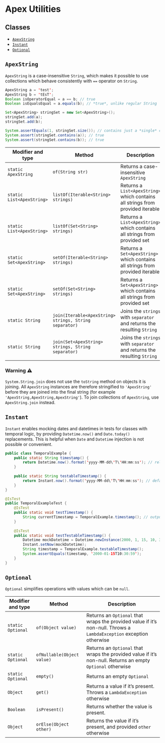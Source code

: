 # Apex Utilities

## Classes

- [`ApexString`](#apex-string)
- [`Instant`](#instant)
- [`Optional`](#optional)

## `ApexString`
<a name="apex-string"></a>

`ApexString` is a case-insensitive `String`, which makes it possible to use collections which behave consistently with `==` operator on `String`.

```java
ApexString a = 'test';
ApexString b = 'tEsT';
Boolean isOperatorEqual = a == b; // true
Boolean isEqualsEqual = a.equals(b); // *true*, unlike regular String

Set<ApexString> stringSet = new Set<ApexString>();
stringSet.add(a);
stringSet.add(b);

System.assertEquals(1, stringSet.size()); // contains just a *single* case-insensitive element, unlike regular String!
System.assert(stringSet.contains(a)); // true
System.assert(stringSet.contains(b)); // true
```

| Modifier and type | Method | Description |
|-------------------|--------|-------------|
| `static ApexString` | `of(String str)` | Returns a case-insensitive `ApexString` |
| `static List<ApexString>` | `listOf(Iterable<String> strings)` | Returns a `List<ApexString>` which contains all strings from provided iterable |
| `static List<ApexString>` | `listOf(Set<String> strings)` | Returns a `List<ApexString>` which contains all strings from provided set |
| `static Set<ApexString>` | `setOf(Iterable<String> strings)` | Returns a `Set<ApexString>` which contains all strings from provided iterable |
| `static Set<ApexString>` | `setOf(Set<String> strings)` | Returns a `Set<ApexString>` which contains all strings from provided set |
| `static String` | `join(Iterable<ApexString> strings, String separator)` | Joins the `strings` with `separator` and returns the resulting `String` |
| `static String` | `join(Set<ApexString> strings, String separator)` | Joins the `strings` with `separator` and returns the resulting `String` |

### Warning :warning:

`System.String.join` does not use the `toString` method on objects it is joining. All `ApexString` instances are therefore stringified to `'ApexString'` before they are joined into the final string (for example `'ApexString,ApexString,ApexString'`). To join collections of `ApexString`, use `ApexString.join` instead.

## `Instant`
<a name="instant"></a>

`Instant` enables mocking dates and datetimes in tests for classes with temporal logic, by providing `Datetime.now()` and `Date.today()` replacements. This is helpful when `Date` and `Datetime` injection is not possible or convenient.

```java
public class TemporalExample {
    public static String timestamp() {
        return Datetime.now().format('yyyy-MM-dd\'T\'HH:mm:ss'); // relies on current datetime provided by System.Datetime
    }
    
    public static String testableTimestamp() {
        return Instant.now().format('yyyy-MM-dd\'T\'HH:mm:ss'); // defaults to current datetime, but can be overriden in test
    }
}

@IsTest
public TemporalExampleTest {
    @IsTest
    public static void testTimestamp() {
        String currentTimestamp = TemporalExample.timestamp(); // output is untestable
    }
    
    @IsTest
    public static void testTestableTimestamp() {
        Datetime mockDatetime = Datetime.newInstance(2000, 1, 15, 10, 30, 59);
        Instant.setNow(mockDatetime);
        String timestamp = TemporalExample.testableTimestamp();
        System.assertEquals(timestamp, '2000-01-15T10:30:59');
    }
}
```


## `Optional`
<a name="optional"></a>

`Optional` simplifies operations with values which can be `null`.

| Modifier and type | Method | Description |
|-------------------|--------|-------------|
| `static Optional` | `of(Object value)` | Returns an `Optional` that wraps the provided value if it’s non-null. Throws a `LambdaException` exception otherwise |
| `static Optional` | `ofNullable(Object value)` | Returns an `Optional` that wraps the provided value if it’s non-null. Returns an empty `Optional` otherwise |
| `static Optional` | `empty()` | Returns an empty `Optional` |
| `Object` | `get()` | Returns a value if it’s present. Throws a `LambdaException` otherwise |
| `Boolean` | `isPresent()` | Returns whether the value is present.
| `Object` | `orElse(Object other)` | Returns the value if it’s present, and provided `other` otherwise |
